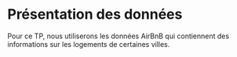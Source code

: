 # Présentation des données

Pour ce TP, nous utiliserons les données AirBnB qui contiennent des informations sur les logements de certaines villes.